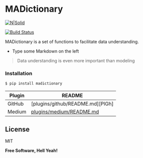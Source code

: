 # MADictionary

[![N|Solid](https://cldup.com/dTxpPi9lDf.thumb.png)](https://nodesource.com/products/nsolid)

[![Build Status](https://travis-ci.org/joemccann/dillinger.svg?branch=master)](https://travis-ci.org/joemccann/dillinger)

MADictionary is a set of functions to facilitate data understanding.

  - Type some Markdown on the left

> Data understanding is even more important than 
> modeling

### Installation

```sh
$ pip install madictionary
```

| Plugin | README |
| ------ | ------ |
| GitHub | [plugins/github/README.md][PlGh] |
| Medium | [plugins/medium/README.md][PlMe] |

License
----

MIT

**Free Software, Hell Yeah!**

[//]: # (These are reference links used in the body of this note and get stripped out when the markdown processor does its job. There is no need to format nicely because it shouldn't be seen. Thanks SO - http://stackoverflow.com/questions/4823468/store-comments-in-markdown-syntax)

   [PlMe]: <https://github.com/joemccann/dillinger/tree/master/plugins/medium/README.md>

